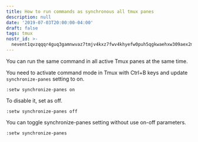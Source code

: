 ```yaml
---
title: How to run commands as synchronous all tmux panes
description: null
date: '2019-07-03T20:00:00-04:00'
draft: false
tags: tmux
nostr_id: >-
  nevent1qvzqqqr4guq3gamnwvaz7tmjv4kxz7fwv4khyefw0puh5qgkwaehxw309aex2mrp0yhxummnw3ezucnpdejqz9rhwden5te0wfjkccte9ejxzmt4wvhxjmcprpmhxue69uhhyetvv9ujuumwdae8gtnnda3kjctvqyxhwumn8ghj7mn0wvhxcmmvqyt8wumn8ghj7un9d3shjtnswf5k6ctv9ehx2aqppamhxue69uhkummnw3ezumt0d5q3vamnwvaz7tmjv4kxz7fwdehhxtnnda3kjctvqyd8wumn8ghj7ctjw35kxmr9wvhxcctev4erxtnwv4mhxqg7waehxw309akkcuewv94kgetwd9azuetyw5h8gu30dehhxarjqqspp4plx5a95d7zk42sgvv58jnwtjr04n2lz25pvkank84hd6wz2dgpptye9
---
```



You can run the same command in all active Tmux panes at the same time. 

You need to activate command mode in Tmux with Ctrl+B keys and update `synchronize-panes` setting to on.

`:setw synchronize-panes on`

To disable it, set as off.

`:setw synchronize-panes off`


You can toggle synchronize-panes setting without use on-off parameters.

`:setw synchronize-panes`

